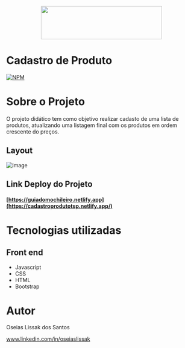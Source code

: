 <p align="center">
  <img width="321" height="88" src="assets/img/logo-mochileiro.PNG">
</p>

# Cadastro de Produto
[![NPM](https://img.shields.io/npm/l/react)](https://github.com/OseiasLissak/GuiaDoMochileiro/blob/main/LICENSE) 

# Sobre o Projeto

#### 

O projeto didático tem como objetivo realizar cadasto de uma lista de produtos, atualizando uma listagem final com os produtos em ordem
crescente do preços.
<h4>
  
## Layout
  
![image](https://user-images.githubusercontent.com/92828735/201259202-8ed53494-5389-4f07-9e09-9780ff6928e1.png)

## Link Deploy do Projeto

#### [https://guiadomochileiro.netlify.app](https://cadastroprodutotsp.netlify.app/)

# Tecnologias utilizadas
  
## Front end
- Javascript 
- CSS
- HTML
- Bootstrap
  

# Autor
  
Oseias Lissak dos Santos
  
www.linkedin.com/in/oseiaslissak
